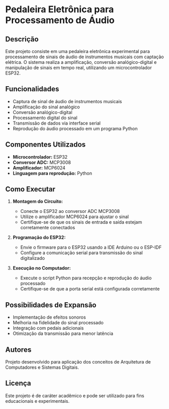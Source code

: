 # Pedaleira Eletrônica para Processamento de Áudio

## Descrição
Este projeto consiste em uma pedaleira eletrônica experimental para processamento de sinais de áudio de instrumentos musicais com captação elétrica. O sistema realiza a amplificação, conversão analógico-digital e manipulação de sinais em tempo real, utilizando um microcontrolador ESP32.

## Funcionalidades
- Captura de sinal de áudio de instrumentos musicais
- Amplificação do sinal analógico
- Conversão analógico-digital
- Processamento digital do sinal
- Transmissão de dados via interface serial
- Reprodução do áudio processado em um programa Python

## Componentes Utilizados
- **Microcontrolador:** ESP32
- **Conversor ADC:** MCP3008
- **Amplificador:** MCP6024
- **Linguagem para reprodução:** Python

## Como Executar
1. **Montagem do Circuito:**
   - Conecte o ESP32 ao conversor ADC MCP3008
   - Utilize o amplificador MCP6024 para ajustar o sinal
   - Certifique-se de que os sinais de entrada e saída estejam corretamente conectados

2. **Programação do ESP32:**
   - Envie o firmware para o ESP32 usando a IDE Arduino ou o ESP-IDF
   - Configure a comunicação serial para transmissão do sinal digitalizado

3. **Execução no Computador:**
   - Execute o script Python para recepção e reprodução do áudio processado
   - Certifique-se de que a porta serial está configurada corretamente

## Possibilidades de Expansão
- Implementação de efeitos sonoros
- Melhoria na fidelidade do sinal processado
- Integração com pedais adicionais
- Otimização da transmissão para menor latência

## Autores
Projeto desenvolvido para aplicação dos conceitos de Arquitetura de Computadores e Sistemas Digitais.

## Licença
Este projeto é de caráter acadêmico e pode ser utilizado para fins educacionais e experimentais.
